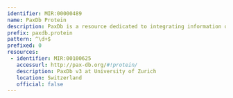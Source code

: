 ```yaml
---
identifier: MIR:00000489
name: PaxDb Protein
description: PaxDb is a resource dedicated to integrating information on absolute protein abundance levels across different organisms. Publicly available experimental data are mapped onto a common namespace and, in the case of tandem mass spectrometry data, re-processed using a standardized spectral counting pipeline. Data sets are scored and ranked to assess consistency against externally provided protein-network information. PaxDb provides whole-organism data as well as tissue-resolved data, for numerous proteins. This collection references individual protein abundance levels.
prefix: paxdb.protein
pattern: ^\d+$
prefixed: 0
resources:
 - identifier: MIR:00100625
   accessurl: http://pax-db.org/#!protein/
   description: PaxDb v3 at University of Zurich
   location: Switzerland
   official: false
---
```

